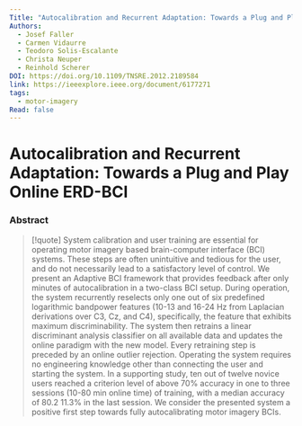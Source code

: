 ```yaml
---
Title: "Autocalibration and Recurrent Adaptation: Towards a Plug and Play Online ERD-BCI"
Authors:
  - Josef Faller
  - Carmen Vidaurre
  - Teodoro Solis-Escalante
  - Christa Neuper
  - Reinhold Scherer
DOI: https://doi.org/10.1109/TNSRE.2012.2189584
link: https://ieeexplore.ieee.org/document/6177271
tags:
  - motor-imagery
Read: false
---
```


# Autocalibration and Recurrent Adaptation: Towards a Plug and Play Online ERD-BCI

### Abstract
>[!quote] System calibration and user training are essential for operating motor imagery based brain-computer interface (BCI) systems. These steps are often unintuitive and tedious for the user, and do not necessarily lead to a satisfactory level of control. We present an Adaptive BCI framework that provides feedback after only minutes of autocalibration in a two-class BCI setup. During operation, the system recurrently reselects only one out of six predefined logarithmic bandpower features (10-13 and 16-24 Hz from Laplacian derivations over C3, Cz, and C4), specifically, the feature that exhibits maximum discriminability. The system then retrains a linear discriminant analysis classifier on all available data and updates the online paradigm with the new model. Every retraining step is preceded by an online outlier rejection. Operating the system requires no engineering knowledge other than connecting the user and starting the system. In a supporting study, ten out of twelve novice users reached a criterion level of above 70% accuracy in one to three sessions (10-80 min online time) of training, with a median accuracy of 80.2 11.3% in the last session. We consider the presented system a positive first step towards fully autocalibrating motor imagery BCIs.
